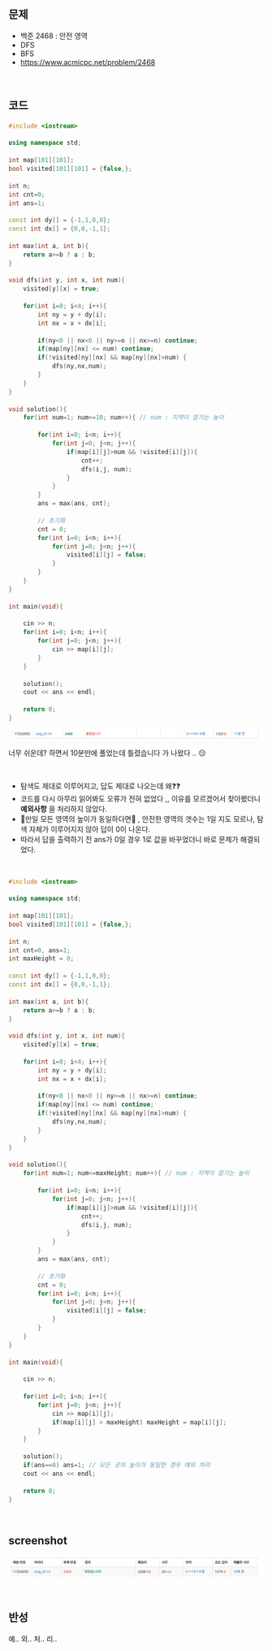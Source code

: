 ## 문제
- 백준 2468 : 안전 영역
- DFS
- BFS
- https://www.acmicpc.net/problem/2468

<br/>

## 코드

```c++
#include <iostream>

using namespace std;

int map[101][101];
bool visited[101][101] = {false,};

int n;
int cnt=0;
int ans=1;

const int dy[] = {-1,1,0,0};
const int dx[] = {0,0,-1,1};

int max(int a, int b){
    return a>=b ? a : b;
}

void dfs(int y, int x, int num){
    visited[y][x] = true;
    
    for(int i=0; i<4; i++){
        int ny = y + dy[i];
        int nx = x + dx[i];
        
        if(ny<0 || nx<0 || ny>=n || nx>=n) continue;
        if(map[ny][nx] <= num) continue;
        if(!visited[ny][nx] && map[ny][nx]>num) {
            dfs(ny,nx,num);
        }
    }
}

void solution(){
    for(int num=1; num<=10; num++){ // num : 지역이 잠기는 높이
        
        for(int i=0; i<n; i++){
            for(int j=0; j<n; j++){
                if(map[i][j]>num && !visited[i][j]){
                    cnt++;
                    dfs(i,j, num);
                }
            }
        }
        ans = max(ans, cnt);
        
        // 초기화
        cnt = 0;
        for(int i=0; i<n; i++){
            for(int j=0; j<n; j++){
                visited[i][j] = false;
            }
        }
    }
}

int main(void){
    
    cin >> n;
    for(int i=0; i<n; i++){
        for(int j=0; j<n; j++){
            cin >> map[i][j];
        }
    }
    
    solution();
    cout << ans << endl;
    
    return 0;
}


```

![screenshot](./screenshots/boj2468-err.png)

너무 쉬운데? 하면서 10분만에 풀었는데 틀렸습니다 가 나왔다 .. 😔

<br/>

- 탐색도 제대로 이루어지고, 답도 제대로 나오는데 왜❓❓
- 코드를 다시 아무리 읽어봐도 오류가 전혀 없었다 ,, 이유를 모르겠어서 찾아봤더니 **예외사항** 을 처리하지 않았다.
- 🌟만일 모든 영역의 높이가 동일하다면🌟 , 안전한 영역의 갯수는 1일 지도 모르나, 탐색 자체가 이루어지지 않아 답이 0이 나온다.
- 따라서 답을 출력하기 전 ans가 0일 경우 1로 값을 바꾸었더니 바로 문제가 해결되었다.
 
<br/>

```c++
#include <iostream>

using namespace std;

int map[101][101];
bool visited[101][101] = {false,};

int n;
int cnt=0, ans=1;
int maxHeight = 0;

const int dy[] = {-1,1,0,0};
const int dx[] = {0,0,-1,1};

int max(int a, int b){
    return a>=b ? a : b;
}

void dfs(int y, int x, int num){
    visited[y][x] = true;
    
    for(int i=0; i<4; i++){
        int ny = y + dy[i];
        int nx = x + dx[i];
        
        if(ny<0 || nx<0 || ny>=n || nx>=n) continue;
        if(map[ny][nx] <= num) continue;
        if(!visited[ny][nx] && map[ny][nx]>num) {
            dfs(ny,nx,num);
        }
    }
}

void solution(){
    for(int num=1; num<=maxHeight; num++){ // num : 지역이 잠기는 높이
        
        for(int i=0; i<n; i++){
            for(int j=0; j<n; j++){
                if(map[i][j]>num && !visited[i][j]){
                    cnt++;
                    dfs(i,j, num);
                }
            }
        }
        ans = max(ans, cnt);
        
        // 초기화
        cnt = 0;
        for(int i=0; i<n; i++){
            for(int j=0; j<n; j++){
                visited[i][j] = false;
            }
        }
    }
}

int main(void){
    
    cin >> n;
    
    for(int i=0; i<n; i++){
        for(int j=0; j<n; j++){
            cin >> map[i][j];
            if(map[i][j] > maxHeight) maxHeight = map[i][j];
        }
    }
    
    solution();
    if(ans==0) ans=1; // 모든 곳의 높이가 동일한 경우 예외 처리
    cout << ans << endl;
    
    return 0;
}

```

<br/>

## screenshot

![screenshot](./screenshots/boj2468.png)

<br/>

## 반성

예.. 외.. 처.. 리..

